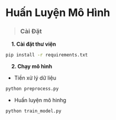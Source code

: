 <!-- git add . ; git commit -m "Cap Nhat Chuong Trinh" ; git push origin main -->
# Huấn Luyện Mô Hình

> ### **Cài Đặt**

&nbsp;&nbsp;&nbsp; **1. Cài đặt thư viện**

```bash
pip install -r requirements.txt
```

&nbsp;&nbsp;&nbsp; **2. Chạy mô hình**

- Tiền xử lý dữ liệu

```bash
python preprocess.py
```

- Huấn luyện mô hinhg
  
```bash
python train_model.py
```

